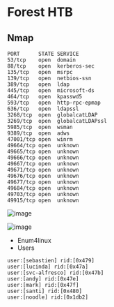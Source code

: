 # Forest HTB

## Nmap

```
PORT      STATE SERVICE
53/tcp    open  domain
88/tcp    open  kerberos-sec
135/tcp   open  msrpc
139/tcp   open  netbios-ssn
389/tcp   open  ldap
445/tcp   open  microsoft-ds
464/tcp   open  kpasswd5
593/tcp   open  http-rpc-epmap
636/tcp   open  ldapssl
3268/tcp  open  globalcatLDAP
3269/tcp  open  globalcatLDAPssl
5985/tcp  open  wsman
9389/tcp  open  adws
47001/tcp open  winrm
49664/tcp open  unknown
49665/tcp open  unknown
49666/tcp open  unknown
49667/tcp open  unknown
49671/tcp open  unknown
49676/tcp open  unknown
49677/tcp open  unknown
49684/tcp open  unknown
49703/tcp open  unknown
49915/tcp open  unknown
```

![image](https://user-images.githubusercontent.com/5285547/124294786-fee12780-db4f-11eb-88e6-68fcfdd18055.png)

![image](https://user-images.githubusercontent.com/5285547/124294837-0e607080-db50-11eb-90a6-eed955859f71.png)

- Enum4linux 
- Users
```
user:[sebastien] rid:[0x479]
user:[lucinda] rid:[0x47a]
user:[svc-alfresco] rid:[0x47b]
user:[andy] rid:[0x47e]
user:[mark] rid:[0x47f]
user:[santi] rid:[0x480]
user:[noodle] rid:[0x1db2]
```



